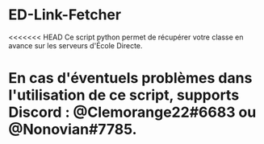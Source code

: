 # ED-Link-Fetcher

<<<<<<< HEAD
Ce script python permet de récupérer votre classe en avance sur les serveurs d'École Directe.

En cas d'éventuels problèmes dans l'utilisation de ce script, supports Discord : @Clemorange22#6683 ou @Nonovian#7785.
=======
